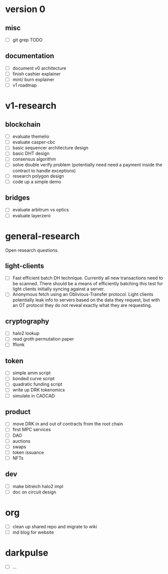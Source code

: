 # version 0

## misc

- [ ] git grep TODO

## documentation

- [ ] document v0 architecture 
- [ ] finish cashier explainer
- [ ] mint/ burn explainer
- [ ] v1 roadmap

# v1-research

## blockchain

- [ ] evaluate themelio
- [ ] evaluate casper-cbc
- [ ] basic sequencer architecture design
- [ ] basic DHT design
- [ ] consensus algorithm
- [ ] solve double verify problem (potentially need need a payment inside the contract to handle exceptions)
- [ ] research polygon design
- [ ] code up a simple demo

## bridges

- [ ] evaluate arbitrum vs optics
- [ ] evaluate layerzero

# general-research

Open research questions.

## light-clients

- [ ] Fast efficient batch DH technique. Currently all new transactions need to be scanned. There should be a means of efficiently batching this test for light clients initially syncing against a server.
- [ ] Anonymous fetch using an Oblivious-Transfer protocol. Light clients potentially leak info to servers based on the data they request, but with an OT protocol they do not reveal exactly what they are requesting.

## cryptography

- [ ] halo2 lookup
- [ ] read groth permutation paper
- [ ] fflonk

## token

- [ ] simple amm script
- [ ] bonded curve script
- [ ] quadratic funding script
- [ ] write up DRK tokenomics
- [ ] simulate in CADCAD

## product

- [ ] move DRK in and out of contracts from the root chain
- [ ] first MPC services
- [ ] DAO
- [ ] auctions
- [ ] swaps
- [ ] token issuance
- [ ] NFTs

## dev

- [ ] make bitreich halo2 impl
- [ ] doc on circuit design

# org

- [ ] clean up shared repo and migrate to wiki
- [ ] md blog for website

# darkpulse

- [ ] ...
